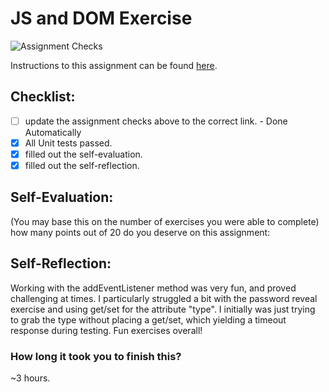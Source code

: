 JS and DOM Exercise
===================================
![Assignment Checks](https://github.com/IT3049C/JS-and-DOM-Exercises/workflows/AssignmentChecks/badge.svg)

Instructions to this assignment can be found [here](https://it3049c.github.io/coursework/labs/js-and-dom-exercises/).

## Checklist:
- [ ] update the assignment checks above to the correct link. - Done Automatically
- [x] All Unit tests passed.
- [x] filled out the self-evaluation.
- [x] filled out the self-reflection.

## Self-Evaluation: 
(You may base this on the number of exercises you were able to complete)
how many points out of 20 do you deserve on this assignment:

## Self-Reflection:
<!-- What did you learn that you found interesting -->
Working with the addEventListener method was very fun, and proved challenging at times.  I particularly struggled a bit with the password reveal exercise and using get/set for the attribute "type".  I initially was just trying to grab the type without placing a get/set, which yielding a timeout response during testing.  Fun exercises overall!

### How long it took you to finish this?
~3 hours.